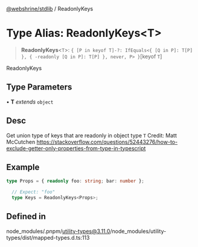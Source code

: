 [@webshrine/stdlib](../globals.md) / ReadonlyKeys

# Type Alias: ReadonlyKeys\<T\>

> **ReadonlyKeys**\<`T`\>: `{ [P in keyof T]-?: IfEquals<{ [Q in P]: T[P] }, { -readonly [Q in P]: T[P] }, never, P> }`\[keyof `T`\]

ReadonlyKeys

## Type Parameters

• **T** *extends* `object`

## Desc

Get union type of keys that are readonly in object type `T`
Credit: Matt McCutchen
https://stackoverflow.com/questions/52443276/how-to-exclude-getter-only-properties-from-type-in-typescript

## Example

```ts
type Props = { readonly foo: string; bar: number };

  // Expect: "foo"
  type Keys = ReadonlyKeys<Props>;
```

## Defined in

node\_modules/.pnpm/utility-types@3.11.0/node\_modules/utility-types/dist/mapped-types.d.ts:113
